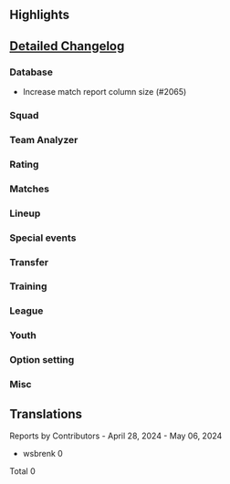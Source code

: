 

## Highlights


## [Detailed Changelog](https://github.com/ho-dev/HattrickOrganizer/issues?q=milestone%3A9.0)

### Database
* Increase match report column size (#2065)

### Squad

### Team Analyzer

### Rating

### Matches

### Lineup

### Special events

### Transfer

### Training

### League

### Youth

### Option setting

### Misc

## Translations

Reports by Contributors - April 28, 2024 - May 06, 2024

* wsbrenk 0

Total 0
